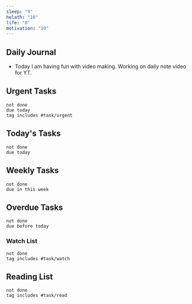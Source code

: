 ```yaml
---
sleep: "9"
helath: "10"
life: "8"
motivation: "10"
---
```


## Daily Journal
- Today I am having fun with video making. Working on daily note video for YT.



## Urgent Tasks
```tasks
not done 
due today 
tag includes #task/urgent 
```



## Today's Tasks

```tasks
not done 
due today
```



## Weekly Tasks

```tasks
not done 
due in this week
```


## Overdue Tasks
```tasks
not done 
due before today
```



### Watch List
```tasks
not done 
tag includes #task/watch 
```



## Reading List
```tasks
not done 
tag includes #task/read 
```



